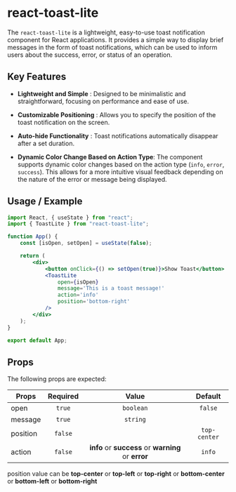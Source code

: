 # react-toast-lite

The `react-toast-lite` is a lightweight, easy-to-use toast notification component for React applications. It provides a simple way to display brief messages in the form of toast notifications, which can be used to inform users about the success, error, or status of an operation.

## Key Features

-   **Lightweight and Simple** : Designed to be minimalistic and straightforward, focusing on performance and ease of use.

-   **Customizable Positioning** : Allows you to specify the position of the toast notification on the screen.

-   **Auto-hide Functionality** : Toast notifications automatically disappear after a set duration.

-   **Dynamic Color Change Based on Action Type**: The component supports dynamic color changes based on the action type (`info`, `error`, `success`). This allows for a more intuitive visual feedback depending on the nature of the error or message being displayed.

## Usage / Example

```jsx
import React, { useState } from "react";
import { ToastLite } from "react-toast-lite";

function App() {
    const [isOpen, setOpen] = useState(false);

    return (
        <div>
            <button onClick={() => setOpen(true)}>Show Toast</button>
            <ToastLite
                open={isOpen}
                message='This is a toast message!'
                action='info'
                position='bottom-right'
            />
        </div>
    );
}

export default App;
```

## Props

The following props are expected:

| Props    | Required |                        Value                        |   Default    |
| -------- | :------: | :-------------------------------------------------: | :----------: |
| open     |  `true`  |                      `boolean`                      |   `false`    |
| message  |  `true`  |                      `string`                       |
| position | `false`  |                                                     | `top-center` |
| action   | `false`  | **info** or **success** or **warning** or **error** |    `info`    |

position value can be **top-center** or **top-left** or **top-right** or **bottom-center** or **bottom-left** or **bottom-right**
